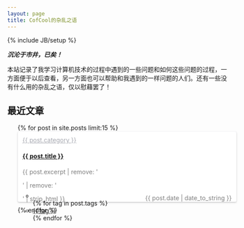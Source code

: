 ```yaml
---
layout: page
title: CofCool的杂乱之语
---
```

{% include JB/setup %}

***沉沦于市井，已矣！***


本站记录了我学习计算机技术的过程中遇到的一些问题和如何这些问题的过程，一方面便于以后查看，另一方面也可以帮助和我遇到的一样问题的人们。还有一些没有什么用的杂乱之语，仅以慰藉罢了！


## 最近文章
<ul class="posts" style="margin: 0">
  {% for post in site.posts  limit:15 %}
    <li style="width:100%;height:140px;border-radius: 3px;box-shadow: 0px 1px 2px 0px rgba(0,0,0,0.15), 0px 2px 4px 0px rgba(0,0,0,0.10);border: 1px solid rgba(165,170,184,0.10);background: #FFFFFF;padding: 10px;transition: box-shadow 0.2s;-webkit-transition: box-shadow 0.2s;list-style:none;margin-bottom:10px">
      <span>
        <a style="color:#A6A8B0;" href="/categories.html#{{ post.category }}-ref">{{ post.category }}</a>
      </span>
      <h4><a href="{{ BASE_PATH }}{{ post.url }}">{{ post.title }}</a></h4>
      <div style="margin-bottom: 15px;color: gray;height: 40px;">
         {{ post.excerpt | remove: '<p>' | remove: '</p>' | strip_html }}
      </div>
      <div style="position: relative">
        <ul class="tag_box inline">
          <li><i class="icon-tags"></i>&nbsp;</li>
          {% for tag in post.tags %}
            <li>
              <a href="/tags.html#{{ tag }}-ref">{{ tag }}</a>
            </li>
          {% endfor %}
        </ul>
        <span style="float:right;color:gray;position: absolute;right: 0;top: 5px;">{{ post.date | date_to_string }}</span>
      </div>
    </li>
  {% endfor %}
</ul>
